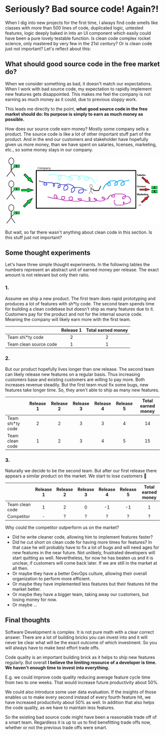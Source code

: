 # Seriously? Bad source code! Again?!

When I dig into new projects for the first time, I always find code smells like classes with more than 500 lines of code, duplicated logic, untested features, logic deeply baked in into an UI component which easily could have been a pure lovely testable function. Is clean code complex rocket science, only mastered by very few in the 21st century? Or is clean code just not important? Let's reflect about this:

## What should good source code in the free market do?

When we consider something as bad, it doesn't match our expectations. When I work with bad source code, my expectation to rapidly implement new features gets disappointed. This makes me feel the company is not earning as much money as it could, due to previous sloppy work.

This leads me directly to the point, **what good source code in the free market should do: Its purpose is simply to earn as much money as possible.**

How does our source code earn money? Mostly some company sells a product. The source code is like a lot of other important stuff part of the product. And in the end our customers and stakeholder have hopefully given us more money, than we have spent on salaries, licenses, marketing, etc., so some money stays in our company.

![code2money.png](./code2money.png)

But wait, so far there wasn't anything about clean code in this section. Is this stuff just not important?

## Some thought experiments

Let's have three simple thought experiments. In the following tables the numbers represent an abstract unit of earned money per release. The exact amount is not relevant but only their ratio.

### 1.

Assume we ship a new product. The first team does rapid prototyping and produces a lot of features with sh\*ty code. The second team spends time for building a clean codebase but doesn't ship as many features due to it. Customers pay for the product and not for the internal source code. Meaning the company will likely earn more with the first team.

|                        | Release 1 | Total earned money |
| :--------------------- | :-------: | :----------------: |
| Team shi\*ty code      |     2     |         2          |
| Team clean source code |     1     |         1          |

### 2.

But our product hopefully lives longer than one release. The second team can likely release new features on a regular basis. Thus increasing customers base and existing customers are willing to pay more. Both increases revenue steadily. But the first team must fix some bugs, new features take longer time. So, they aren't able to ship as many new features.

|                   | Release 1 | Release 2 | Release 3 | Release 4 | Release 5 | Total earned money |
| :---------------- | :-------: | :-------: | :-------: | :-------: | :-------: | :----------------: |
| Team shi\*ty code |     2     |     2     |     3     |     3     |     4     |         14         |
| Team clean code   |     1     |     2     |     3     |     4     |     5     |         15         |

### 3.

Naturally we decide to be the second team. But after our first release there appears a similar product on the market. We start to lose customers 🤯

|                 | Release 1 | Release 2 | Release 3 | Release 4 | Release 5 | Total earned money |
| :-------------- | :-------: | :-------: | :-------: | :-------: | :-------: | :----------------: |
| Team clean code |     1     |     2     |     0     |    -1     |    -1     |         1          |
| Competitor      |     -     |     ?     |     ?     |     ?     |     ?     |         ?          |

Why could the competitor outperform us on the market?

- Did he write cleaner code, allowing him to implement features faster?
- Did he cut short on clean code for having more times for features? In that case he will probably have to fix a lot of bugs and will need ages for new features in the near future. Not unlikely, frustrated developers will start quitting as well. Nevertheless, for now he has beaten us and it is unclear, if customers will come back later. If we are still in the market at all then.
- Or maybe they have a better DevOps culture, allowing their overall organization to perform more efficient.
- Or maybe they have implemented less features but their features hit the market better.
- Or maybe they have a bigger team, taking away our customers, but losing money for now.
- Or maybe ...

## Final thoughts

Software Development is complex. It is not pure math with a clear correct answer. There are a lot of building bricks you can invest into and it will never be clear what will be the exact outcome of which investment. So you will always have to make best effort trade offs.

Code quality is an important building brick as it helps to ship new features regularly. But overall **I believe the limiting resource of a developer is time. We haven't enough time to invest into everything.** 

  E.g. we could improve code quality reducing average feature cycle time from two to one weeks. That would increase future productivity about 50%.
  
  We could also introduce some user data evaluation. If the insights of those enables us to make every second instead of every fourth feature hit, we have increased productivity about 50% as well. In addition that also helps the code quality, as we have to maintain less features.

So the existing bad source code might have been a reasonable trade off of a smart team. Regardless it is up to us to find benefitting trade offs now, whether or not the previous trade offs were smart.
